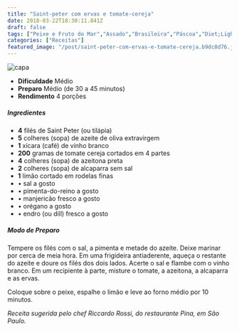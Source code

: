 ```yaml
---
title: "Saint-peter com ervas e tomate-cereja"
date: 2018-03-22T18:30:11.841Z
draft: false
tags: ["Peixe e Fruto do Mar","Assado","Brasileira","Páscoa","Diet;Light","Peixes","Peixes e frutos do mar"]
categories: ["Receitas"]
featured_image: "/post/saint-peter-com-ervas-e-tomate-cereja.b9dc8d76.jpg"
---
```


![capa](/post/saint-peter-com-ervas-e-tomate-cereja.b9dc8d76.jpg)

*   **Dificuldade** Médio
*   **Preparo** Médio (de 30 a 45 minutos)
*   **Rendimento** 4 porções

##### Ingredientes

*   **4** filés de Saint Peter (ou tilápia)
*   **5** colheres (sopa) de azeite de oliva extravirgem
*   **1** xícara (café) de vinho branco
*   **200** gramas de tomate cereja cortados em 4 partes
*   **4** colheres (sopa) de azeitona preta
*   **2** colheres (sopa) de alcaparra sem sal
*   **1** limão cortado em rodelas finas
*   • sal a gosto
*   • pimenta-do-reino a gosto
*   • manjericão fresco a gosto
*   • orégano a gosto
*   • endro (ou dill) fresco a gosto

##### Modo de Preparo

Tempere os filés com o sal, a pimenta e metade do azeite. Deixe marinar por cerca de meia hora. Em uma frigideira antiaderente, aqueça o restante do azeite e doure os filés dos dois lados. Acerte o sal e flambe com o vinho branco. Em um recipiente à parte, misture o tomate, a azeitona, a alcaparra e as ervas.

Coloque sobre o peixe, espalhe o limão e leve ao forno médio por 10 minutos.

_Receita sugerida pelo chef Riccardo Rossi, do restaurante Pina, em São Paulo._
